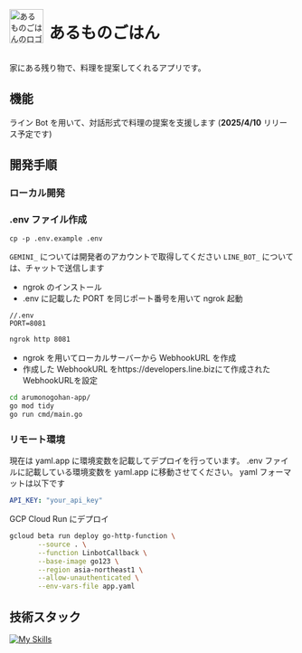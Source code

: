 <div style="display: flex; align-items: center;">
  <img src="https://github.com/user-attachments/assets/036dec07-e68a-4309-b626-38c238bc8e4c" width="60" alt="あるものごはんのロゴ" style="margin-right: 10px;"/>
  <h1>あるものごはん</h1>
</div>

家にある残り物で、料理を提案してくれるアプリです。

## 機能

ライン Bot を用いて、対話形式で料理の提案を支援します (**2025/4/10** リリース予定です)

## 開発手順

### ローカル開発

### .env ファイル作成

```
cp -p .env.example .env
```

`GEMINI_` については開発者のアカウントで取得してください
`LINE_BOT_` については、チャットで送信します

- ngrok のインストール
- .env に記載した PORT を同じポート番号を用いて ngrok 起動

```env
//.env
PORT=8081
```

```bash
ngrok http 8081
```

- ngrok を用いてローカルサーバーから WebhookURL を作成
- 作成した WebhookURL をhttps://developers.line.bizにて作成されたWebhookURLを設定

```bash
cd arumonogohan-app/
go mod tidy
go run cmd/main.go
```

### リモート環境

現在は yaml.app に環境変数を記載してデプロイを行っています。
.env ファイルに記載している環境変数を yaml.app に移動させてください。
yaml フォーマットは以下です

```yaml
API_KEY: "your_api_key"
```

GCP Cloud Run にデプロイ

```bash
gcloud beta run deploy go-http-function \
       --source . \
       --function LinbotCallback \
       --base-image go123 \
       --region asia-northeast1 \
       --allow-unauthenticated \
       --env-vars-file app.yaml
```

## 技術スタック

[![My Skills](https://skillicons.dev/icons?i=go,gcp)](https://skilldev)
